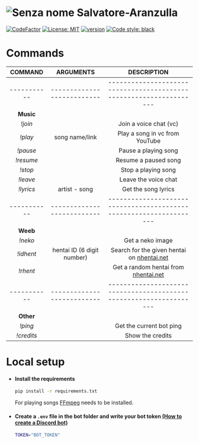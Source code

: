 # ![Senza nome](https://user-images.githubusercontent.com/66164380/164801108-02bfda88-eae3-4162-b140-716405886277.png) Salvatore-Aranzulla
[![CodeFactor](https://www.codefactor.io/repository/github/danyb0/salvatore-aranzulla/badge)](https://www.codefactor.io/repository/github/danyb0/salvatore-aranzulla)
[![License: MIT](https://img.shields.io/badge/License-MIT-blue.svg)](https://opensource.org/licenses/MIT)
[![version](https://img.shields.io/github/v/release/DanyB0/salvatore-aranzulla?color=orange)](https://github.com/DanyB0/salvatore-aranzulla/releases)
[![Code style: black](https://img.shields.io/badge/code%20style-black-000000.svg)](https://github.com/psf/black)
#

# Commands
| **COMMAND** |        **ARGUMENTS**       |                           **DESCRIPTION**                          |
|:-----------:|:--------------------------:|:------------------------------------------------------------------:|
| ----------- | -------------------------- | ------------------------------------------------------------------ |
|  **Music**  |                            |                                                                    |
| _!join_     |                            |                       Join a voice chat (vc)                       |
| _!play_     |       song name/link       |                   Play a song in vc from YouTube                   |
| _!pause_    |                            |                         Pause a playing song                       |
| _!resume_   |                            |                         Resume a paused song                       |
| _!stop_     |                            |                         Stop a playing song                        |
| _!leave_    |                            |                        Leave the voice chat                        |
| _!lyrics_   |       artist - song        |                        Get the song lyrics                         |
| ----------- | -------------------------- | ------------------------------------------------------------------ |
|  **Weeb**   |                            |                                                                    |
| _!neko_     |                            |                          Get a neko image                          |
| _!idhent_   | hentai ID (6 digit number) | Search for the given hentai on [nhentai.net](https://nhentai.net/) |
| _!rhent_    |                            |    Get a random hentai from [nhentai.net](https://nhentai.net/)    |
| ----------- | -------------------------- | ------------------------------------------------------------------ |
|  **Other**  |                            |                                                                    |
| _!ping_     |                            |                      Get the current bot ping                      |
| _!credits_  |                            |                          Show the credits                          |

# Local setup
- #### Install the requirements
  ```bash
  pip install -r requirements.txt
  ```
  For playing songs [FFmpeg](https://ffmpeg.org/) needs to be installed.
  
- #### Create a `.env` file in the bot folder and write your bot token [(How to create a Discord bot)](https://discordpy.readthedocs.io/en/stable/discord.html)

  ```bash
  TOKEN="BOT_TOKEN"
  ```
